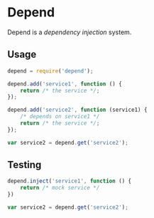 # Depend #
Depend is a *dependency injection* system.

## Usage ##

```javascript
depend = require('depend');

depend.add('service1', function () {
    return /* the service */;
});

depend.add('service2', function (service1) {
    /* depends on service1 */
    return /* the service */;
});

var service2 = depend.get('service2');
```

## Testing ##

```javascript
depend.inject('service1', function () {
    return /* mock service */
})

var service2 = depend.get('service2');
```
